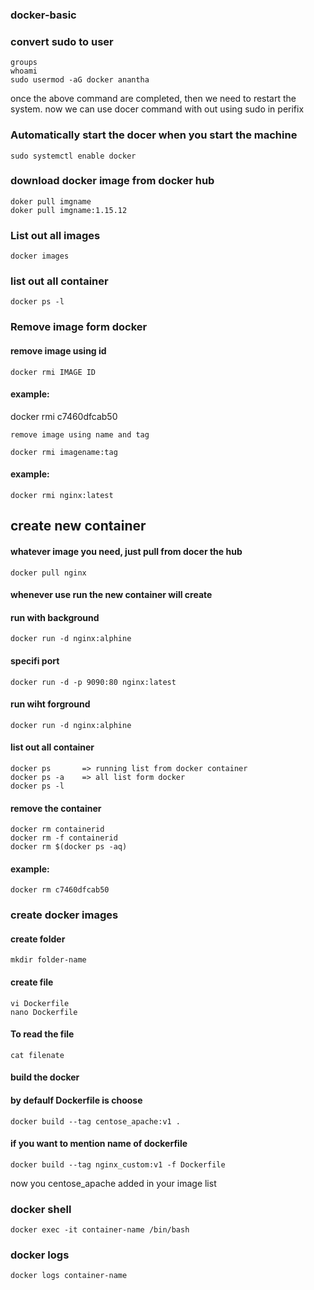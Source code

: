 ### docker-basic
### convert sudo to user
    groups
    whoami
    sudo usermod -aG docker anantha

once the above command are completed, then we need to restart the system.
now we can use docer command with out using sudo in perifix

### Automatically start the docer when you start the machine
    sudo systemctl enable docker

### download docker image from docker hub
    doker pull imgname
    doker pull imgname:1.15.12
### List out all images
    docker images
### list out all container
    docker ps -l
### Remove image form docker
#### remove image using id
    docker rmi IMAGE ID
#### example: 
docker rmi c7460dfcab50

    remove image using name and tag

    docker rmi imagename:tag
#### example:
    docker rmi nginx:latest
## create new container
#### whatever image you need, just pull from docer the hub 
    docker pull nginx
#### whenever use run the new container will create
#### run with background
    docker run -d nginx:alphine
#### specifi port
    docker run -d -p 9090:80 nginx:latest
#### run wiht forground
    docker run -d nginx:alphine
#### list out all container
    docker ps       => running list from docker container
    docker ps -a    => all list form docker
    docker ps -l
#### remove the container 
    docker rm containerid
    docker rm -f containerid
    docker rm $(docker ps -aq)
#### example: 
    docker rm c7460dfcab50

### create docker images
#### create folder
    mkdir folder-name
#### create file
    vi Dockerfile
    nano Dockerfile
#### To read the file
    cat filenate
#### build the docker
#### by defaulf Dockerfile is choose
    docker build --tag centose_apache:v1 .
#### if you want to mention name of dockerfile
    docker build --tag nginx_custom:v1 -f Dockerfile
now you centose_apache added in your image list

### docker shell 
    docker exec -it container-name /bin/bash
### docker logs
    docker logs container-name
